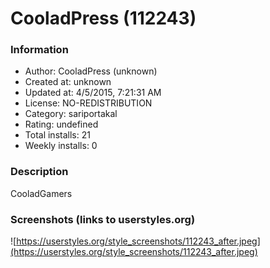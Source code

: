# CooladPress (112243)

### Information
- Author: CooladPress (unknown)
- Created at: unknown
- Updated at: 4/5/2015, 7:21:31 AM
- License: NO-REDISTRIBUTION
- Category: sariportakal
- Rating: undefined
- Total installs: 21
- Weekly installs: 0


### Description
CooladGamers


### Screenshots (links to userstyles.org)
![https://userstyles.org/style_screenshots/112243_after.jpeg](https://userstyles.org/style_screenshots/112243_after.jpeg)


